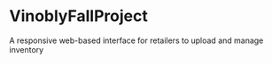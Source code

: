 VinoblyFallProject
==================

A responsive web-based interface for retailers to upload and manage inventory
